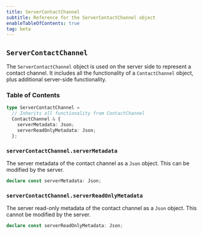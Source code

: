 ```yaml
---
title: ServerContactChannel
subtitle: Reference for the ServerContactChannel object
enableTableOfContents: true
tag: beta
---
```


## `ServerContactChannel`

The `ServerContactChannel` object is used on the server side to represent a contact channel. It includes all the functionality of a `ContactChannel` object, plus additional server-side functionality.

### Table of Contents

```typescript
type ServerContactChannel =
  // Inherits all functionality from ContactChannel
  ContactChannel & {
    serverMetadata: Json;
    serverReadOnlyMetadata: Json;
  };
```

### `serverContactChannel.serverMetadata`

The server metadata of the contact channel as a `Json` object. This can be modified by the server.

```typescript
declare const serverMetadata: Json;
```

### `serverContactChannel.serverReadOnlyMetadata`

The server read-only metadata of the contact channel as a `Json` object. This cannot be modified by the server.

```typescript
declare const serverReadOnlyMetadata: Json;
```
